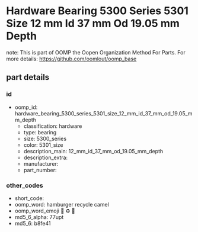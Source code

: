 # Hardware Bearing 5300 Series 5301 Size 12 mm Id 37 mm Od 19.05 mm Depth  

note: This is part of OOMP the Oopen Organization Method For Parts. For more details: https://github.com/oomlout/oomp_base

##  part details





### id
* oomp_id: hardware_bearing_5300_series_5301_size_12_mm_id_37_mm_od_19.05_mm_depth
  * classification: hardware
  * type: bearing
  * size: 5300_series
  * color: 5301_size
  * description_main: 12_mm_id_37_mm_od_19.05_mm_depth
  * description_extra: 
  * manufacturer: 
  * part_number: 

### other_codes
* short_code: 
* oomp_word: hamburger recycle camel
* oomp_word_emoji :hamburger: :recycle: :camel:
* md5_6_alpha: 77upt
* md5_6: b8fe41